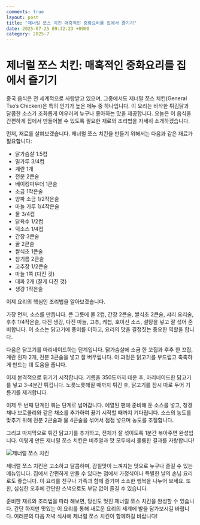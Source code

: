 ```yaml
---
comments: true
layout: post
title: "제너럴 쪼스 치킨 매혹적인 중화요리를 집에서 즐기기"
date: 2025-07-25 09:32:23 +0900
category: 2025-7
---
```


# 제너럴 쪼스 치킨: 매혹적인 중화요리를 집에서 즐기기

중국 음식은 전 세계적으로 사랑받고 있으며, 그중에서도 제너럴 쪼스 치킨(General Tso’s Chicken)은 특히 인기가 높은 메뉴 중 하나입니다. 이 요리는 바삭한 튀김닭과 달콤한 소스가 조화롭게 어우러져 누구나 좋아하는 맛을 제공합니다. 오늘은 이 음식을 간편하게 집에서 만들어볼 수 있도록 필요한 재료와 조리법을 자세히 소개하겠습니다. 

먼저, 재료를 살펴보겠습니다. 제너럴 쪼스 치킨을 만들기 위해서는 다음과 같은 재료가 필요합니다:

- 닭가슴살 1.5컵
- 밀가루 3/4컵
- 계란 1개
- 전분 2큰술
- 베이킹파우더 1큰술
- 소금 1작은술
- 양파 소금 1/2작은술
- 마늘 가루 1/4작은술
- 물 3/4컵
- 닭육수 1/2컵
- 덕소스 1/4컵
- 간장 3큰술
- 꿀 2큰술
- 쌀식초 1큰술
- 참기름 2큰술
- 고추장 1/2큰술
- 마늘 1쪽 (다진 것)
- 대파 2개 (잘게 다진 것)
- 생강 1작은술

이제 요리의 핵심인 조리법을 알아보겠습니다. 

가장 먼저, 소스를 만듭니다. 큰 그릇에 물 2컵, 간장 2큰술, 쌀식초 2큰술, 샤리 요리술, 후추 1/4작은술, 다진 생강, 다진 마늘, 고추, 케첩, 호이신 소스, 설탕을 넣고 잘 섞어 준비합니다. 이 소스는 닭고기에 풍미를 더하고, 요리의 맛을 결정짓는 중요한 역할을 합니다.

다음은 닭고기를 마리네이드하는 단계입니다. 닭가슴살에 소금 한 꼬집과 후추 한 꼬집, 계란 흰자 2개, 전분 3큰술을 넣고 잘 버무립니다. 이 과정은 닭고기를 부드럽고 촉촉하게 만드는 데 도움을 줍니다.

이제 본격적으로 튀기기 시작합니다. 기름을 350도까지 데운 후, 마리네이드한 닭고기를 넣고 3-4분간 튀깁니다. 노릇노릇해질 때까지 튀긴 후, 닭고기를 잠시 따로 두어 기름기를 제거합니다.

이제 두 번째 단계인 볶는 단계로 넘어갑니다. 예열된 팬에 준비해 둔 소스를 넣고, 청경채나 브로콜리와 같은 채소를 추가하여 끓기 시작할 때까지 기다립니다. 소스의 농도를 맞추기 위해 전분 2큰술과 물 4큰술을 섞어서 점점 넣으며 농도를 조절합니다. 

그리고 마지막으로 튀긴 닭고기를 추가하고, 전체가 잘 섞이도록 1분간 볶아주면 완성입니다. 이렇게 만든 제너럴 쪼스 치킨은 비주얼과 맛 모두에서 훌륭한 결과를 자랑합니다!

![제너럴 쪼스 치킨](https://www.themealdb.com/images/media/meals/1529444113.jpg)

제너럴 쪼스 치킨은 고소하고 달콤하며, 감칠맛이 느껴지는 맛으로 누구나 즐길 수 있는 메뉴입니다. 집에서 간편하게 만들 수 있다는 점에서 가정식이나 특별한 날의 손님 요리로도 좋습니다. 이 요리를 친구나 가족과 함께 즐기며 소소한 행복을 나누어 보세요. 또한, 심심한 오후에 간단한 스낵으로도 부담 없이 즐길 수 있습니다. 

준비한 재료와 조리법을 따라 해보면, 당신도 멋진 제너럴 쪼스 치킨을 완성할 수 있습니다. 간단 하지만 맛있는 이 요리를 통해 새로운 요리의 세계에 발을 담가보시길 바랍니다. 여러분의 다음 저녁 식사에 제너럴 쪼스 치킨이 함께하길 바랍니다!